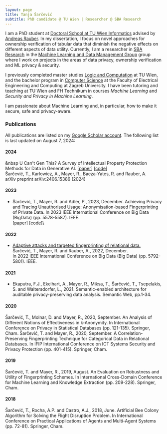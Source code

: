 ```yaml
---
layout: page
title: Tanja Šarčević
subtitle: PhD candidate @ TU Wien | Researcher @ SBA Research
---
```


I am a PhD student at [Doctoral School at TU Wien Informatics](https://www.tuwien.at/) advised by [Andreas Rauber](http://www.ifs.tuwien.ac.at/~andi/). In my dissertation, I focus on novel approaches for ownership verification of tabular data that diminish the negative effects on different aspects of data utility.
Currently, I am a researcher in [SBA Research](https://www.sba-research.org/) in the [Machine Learning and Data Management Group](https://www.sba-research.org/research/mldm/) group where I work on projects in the areas of data privacy, ownership verification and ML privacy & security.

I previously completed master studies [Logic and Computation](https://informatics.tuwien.ac.at/master/logic-and-computation/) at TU Wien, and the bachelor program in [Computer Science](https://www.fer.unizg.hr/studiji/fer3/racunarstvo) at the Faculty of Electrical Engineering and Computing at Zagreb University.
I have been tutoring and teaching at TU Wien and FH Technikum in courses _Machine Learning_ and _Security and Privacy in Machine Learning_.


I am passionate about Machine Learning and, in particular, how to make it secure, safe and privacy-aware. 

### Publications
All publications are listed on my [Google Scholar account](https://scholar.google.com/citations?user=WGrxnKIAAAAJ&hl=en&oi=ao). The following list is last updated on August 7, 2024:
#### 2024
&nbsp U Can't Gen This? A Survey of Intellectual Property Protection Methods for Data in Generative AI. [[paper](https://arxiv.org/abs/2406.15386)] [[code](https://github.com/sbaresearch/GenAI-IP-protection)]\
Šarčević, T., Karlowicz, A., Mayer, R., Baeza-Yates, R. and Rauber, A.\
arXiv preprint arXiv:2406.15386 (2024)
#### 2023
- Šarčević, T., Mayer, R. and Adler, P., 2023, December. Achieving Privacy and Tracing Unauthorised Usage: Anonymisation-based Fingerprinting of Private Data. In 2023 IEEE International Conference on Big Data (BigData) (pp. 5578-5587). IEEE.\
  [[paper](https://arxiv.org/abs/2406.15386)] [[code](https://github.com/sbaresearch/GenAI-IP-protection)]\
#### 2022
- [Adaptive attacks and targeted fingerprinting of relational data.](https://arxiv.org/abs/2406.15386)\
  Šarčević, T., Mayer, R. and Rauber, A., 2022, December. \
  In 2022 IEEE International Conference on Big Data (Big Data) (pp. 5792-5801). IEEE.
  
#### 2021
- Ekaputra, F.J., Ekelhart, A., Mayer, R., Miksa, T., Šarčević, T., Tsepelakis, S. and Waltersdorfer, L., 2021. Semantic-enabled architecture for auditable privacy-preserving data analysis. Semantic Web, pp.1-34.
#### 2020
Šarčević, T., Molnar, D. and Mayer, R., 2020, September. An Analysis of Different Notions of Effectiveness in k-Anonymity. In International Conference on Privacy in Statistical Databases (pp. 121-135). Springer, Cham.
Šarčević, T. and Mayer, R., 2020, September. A Correlation-Preserving Fingerprinting Technique for Categorical Data in Relational Databases. In IFIP International Conference on ICT Systems Security and Privacy Protection (pp. 401-415). Springer, Cham.
#### 2019
Šarčević, T. and Mayer, R., 2019, August. An Evaluation on Robustness and Utility of Fingerprinting Schemes. In International Cross-Domain Conference for Machine Learning and Knowledge Extraction (pp. 209-228). Springer, Cham.
#### 2018
Šarčević, T., Rocha, A.P. and Castro, A.J., 2018, June. Artificial Bee Colony Algorithm for Solving the Flight Disruption Problem. In International Conference on Practical Applications of Agents and Multi-Agent Systems (pp. 72-81). Springer, Cham.

